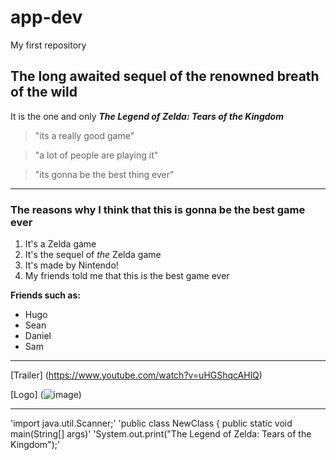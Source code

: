 # app-dev
My first repository
## The long awaited sequel of the renowned breath of the wild
It is the one and only ***The Legend of Zelda: Tears of the Kingdom***
> "its a really good game"

> "a lot of people are playing it"

> "its gonna be the best thing ever"
---
### The reasons why I think that this is gonna be the best game ever
1. It's a Zelda game
2. It's the sequel of *the* Zelda game
3. It's made by Nintendo!
4. My friends told me that this is the best game ever

**Friends such as:**
- Hugo
- Sean
- Daniel
- Sam
---

[Trailer] (https://www.youtube.com/watch?v=uHGShqcAHlQ)

[Logo] (![image](https://github.com/iihhyan/app-dev/assets/133612793/9cb70346-830e-4b8c-8b50-49eba6b6e2e4))


---
'import java.util.Scanner;'
'public class NewClass { public static void main(String[] args)'
'System.out.print("The Legend of Zelda: Tears of the Kingdom");'
